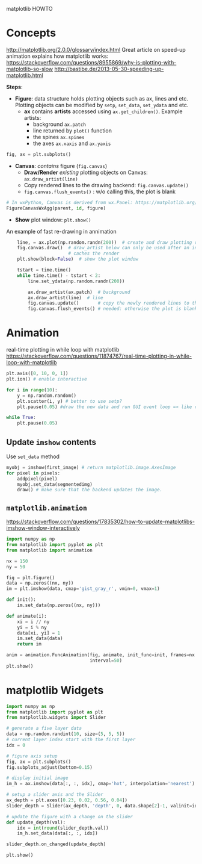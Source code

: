 matplotlib HOWTO

# Concepts
http://matplotlib.org/2.0.0/glossary/index.html
Great article on speed-up animation explains how matplotlib works: https://stackoverflow.com/questions/8955869/why-is-plotting-with-matplotlib-so-slow
http://bastibe.de/2013-05-30-speeding-up-matplotlib.html

**Steps**:
* **Figure**: data structure holds plotting objects such as ax, lines and etc. Plotting objects can be modified by `setp`, `set_data`, `set_ydata` and etc.
  * **ax** contains **artists** accessed using `ax.get_children()`. Example artists:
    * background `ax.patch`
    * line returned by `plot()` function
    * the spines `ax.spines`
    * the axes `ax.xaxis` and `ax.yaxis`

```python
fig, ax = plt.subplots()
```

* **Canvas**: *contains* figure (`fig.canvas`)
  * **Draw/Render** _existing_ plotting objects on Canvas: `ax.draw_artist(line)`
  * Copy rendered lines to the drawing backend: `fig.canvas.update()`
  * `fig.canvas.flush_events()` : w/o calling this, the plot is blank  

```python
# In wxPython, Canvas is derived from wx.Panel: https://matplotlib.org/api/backend_wxagg_api.html
FigureCanvasWxAgg(parent, id, figure)
```
* **Show** plot window: `plt.show()`

An example of fast re-drawing in annimation
```python
    line, = ax.plot(np.random.randn(200))  # create and draw plotting objects
    fig.canvas.draw()  # draw_artist below can only be used after an initial draw which 
                       # caches the render 
    plt.show(block=False)  # show the plot window

    tstart = time.time()
    while time.time() - tstart < 2:
        line.set_ydata(np.random.randn(200))

        ax.draw_artist(ax.patch)  # background
        ax.draw_artist(line)  # line
        fig.canvas.update()       # copy the newly rendered lines to the drawing backend.
        fig.canvas.flush_events() # needed: otherwise the plot is blank
```


# Animation

real-time plotting in while loop with matplotlib
https://stackoverflow.com/questions/11874767/real-time-plotting-in-while-loop-with-matplotlib
```python
plt.axis([0, 10, 0, 1])
plt.ion() # enable interactive

for i in range(10):
    y = np.random.random()
    plt.scatter(i, y) # better to use setp?
    plt.pause(0.05) #draw the new data and run GUI event loop => like cv2.waitKey()?

while True:
    plt.pause(0.05)
```

## Update `imshow` contents

Use `set_data` method
```python
myobj = imshow(first_image) # return matplotlib.image.AxesImage
for pixel in pixels:
    addpixel(pixel)
    myobj.set_data(segmentedimg)
    draw() # make sure that the backend updates the image.
```

## `matplotlib.animation`
https://stackoverflow.com/questions/17835302/how-to-update-matplotlibs-imshow-window-interactively
```python
import numpy as np
from matplotlib import pyplot as plt
from matplotlib import animation

nx = 150
ny = 50

fig = plt.figure()
data = np.zeros((nx, ny))
im = plt.imshow(data, cmap='gist_gray_r', vmin=0, vmax=1)

def init():
    im.set_data(np.zeros((nx, ny)))

def animate(i):
    xi = i // ny
    yi = i % ny
    data[xi, yi] = 1
    im.set_data(data)
    return im

anim = animation.FuncAnimation(fig, animate, init_func=init, frames=nx * ny,
                               interval=50)
plt.show()
```

# matplotlib Widgets

```python
import numpy as np
from matplotlib import pyplot as plt
from matplotlib.widgets import Slider

# generate a five layer data
data = np.random.randint(10, size=(5, 5, 5))
# current layer index start with the first layer
idx = 0

# figure axis setup
fig, ax = plt.subplots()
fig.subplots_adjust(bottom=0.15)

# display initial image
im_h = ax.imshow(data[:, :, idx], cmap='hot', interpolation='nearest')

# setup a slider axis and the Slider
ax_depth = plt.axes([0.23, 0.02, 0.56, 0.04])
slider_depth = Slider(ax_depth, 'depth', 0, data.shape[2]-1, valinit=idx)

# update the figure with a change on the slider
def update_depth(val):
    idx = int(round(slider_depth.val))
    im_h.set_data(data[:, :, idx])

slider_depth.on_changed(update_depth)

plt.show()
```
